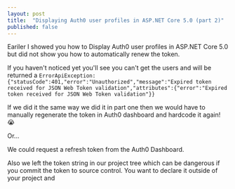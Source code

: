 ```yaml
---
layout: post
title:  "Displaying Auth0 user profiles in ASP.NET Core 5.0 (part 2)"
published: false
---
```

Eariler I showed you how to Display Auth0 user profiles in ASP.NET Core 5.0 but did not show you how to automatically renew the token. 

If you haven't noticed yet you'll see you can't get the users and will be returned a `ErrorApiException: {"statusCode":401,"error":"Unauthorized","message":"Expired token received for JSON Web Token validation","attributes":{"error":"Expired token received for JSON Web Token validation"}}`

If we did it the same way we did it in part one then we would have to manually regenerate the token in Auth0 dashboard and hardcode it again! 😭

Or...

We could request a refresh token from the Auth0 Dashboard. 

Also we left the token string in our project tree which can be dangerous if you commit the token to source control. You want to declare it outside of your project and  
